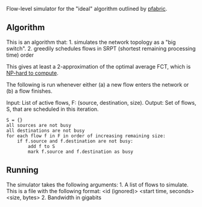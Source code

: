 Flow-level simulator for the "ideal" algorithm outlined by [pfabric](http://conferences.sigcomm.org/sigcomm/2013/papers/sigcomm/p435.pdf). 

Algorithm
---------
This is an algorithm that:
    1. simulates the network topology as a "big switch".
    2. greedily schedules flows in SRPT (shortest remaining processing time) order

This gives at least a 2-approximation of the optimal average FCT, which is [NP-hard to compute](http://dl.acm.org/citation.cfm?doid=378420.378792).

The following is run whenever either (a) a new flow enters the network or (b) a flow finishes.

Input: List of active flows, F: (source, destination, size).
Output: Set of flows, S, that are scheduled in this iteration.

    S = {}
    all sources are not busy
    all destinations are not busy
    for each flow f in F in order of increasing remaining size:
        if f.source and f.destination are not busy:
            add f to S
            mark f.source and f.destination as busy

Running
-------

The simulator takes the following arguments: 
    1. A list of flows to simulate. 
       This is a file with the following format: 
       <id (ignored)> <start time, seconds> <source> <destination> <size, bytes>
    2. Bandwidth in gigabits
